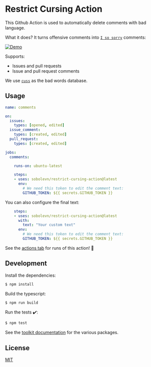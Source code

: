 # Restrict Cursing Action

This Github Action is used to automatically delete comments with bad language.

What it does? It turns offensive comments into [`I so sorry`](https://github.com/sobolevn/restrict-cursing-action/issues/3) comments:

[![Demo](https://github.com/sobolevn/restrict-cursing-action/blob/master/assets/demo.png?raw=true)](https://github.com/sobolevn/restrict-cursing-action)

Supports:

- Issues and pull requests
- Issue and pull request comments

We use [`cuss`](https://github.com/words/cuss) as the bad words database.


## Usage

```yaml
name: comments

on:
  issues:
    types: [opened, edited]
  issue_comment:
    types: [created, edited]
  pull_request:
    types: [created, edited]

jobs:
  comments:

    runs-on: ubuntu-latest

    steps:
    - uses: sobolevn/restrict-cursing-action@latest
      env:
        # We need this token to edit the comment text:
        GITHUB_TOKEN: ${{ secrets.GITHUB_TOKEN }}
```

You can also configure the final text:

```yaml
    steps:
    - uses: sobolevn/restrict-cursing-action@latest
      with:
        text: "Your custom text"
      env:
        # We need this token to edit the comment text:
        GITHUB_TOKEN: ${{ secrets.GITHUB_TOKEN }}
```

See the [actions tab](https://github.com/actions/javascript-action/actions) for runs of this action! :rocket:


## Development

Install the dependencies:

```bash
$ npm install
```

Build the typescript:

```bash
$ npm run build
```

Run the tests :heavy_check_mark::

```bash
$ npm test
```

See the [toolkit documentation](https://github.com/actions/toolkit/blob/master/README.md#packages) for the various packages.


## License

[MIT](https://github.com/sobolevn/restrict-cursing-action/blob/master/LICENSE)

